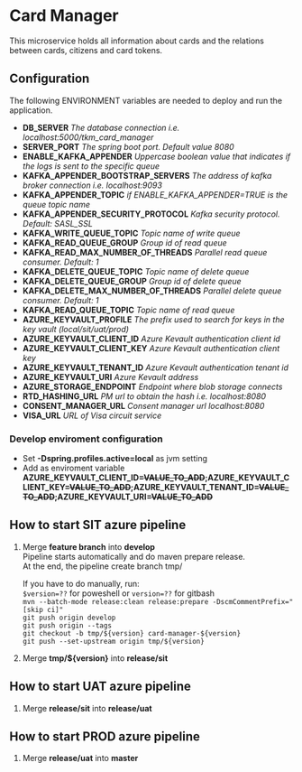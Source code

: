 # Card Manager
This microservice holds all information about cards and the relations between cards, citizens and card tokens.

## Configuration
The following ENVIRONMENT variables are needed to deploy and run the application.

- **DB_SERVER** *The database connection i.e. localhost:5000/tkm_card_manager*
- **SERVER_PORT** *The spring boot port. Default value 8080*
- **ENABLE_KAFKA_APPENDER** *Uppercase boolean value that indicates if the logs is sent to the specific queue*
- **KAFKA_APPENDER_BOOTSTRAP_SERVERS** *The address of kafka broker connection i.e. localhost:9093*
- **KAFKA_APPENDER_TOPIC** *if ENABLE_KAFKA_APPENDER=TRUE is the queue topic name*
- **KAFKA_APPENDER_SECURITY_PROTOCOL** *Kafka security protocol. Default: SASL_SSL*
- **KAFKA_WRITE_QUEUE_TOPIC** *Topic name of write queue*
- **KAFKA_READ_QUEUE_GROUP** *Group id of read queue*
- **KAFKA_READ_MAX_NUMBER_OF_THREADS** *Parallel read queue consumer. Default: 1*
- **KAFKA_DELETE_QUEUE_TOPIC** *Topic name of delete queue*
- **KAFKA_DELETE_QUEUE_GROUP** *Group id of delete queue*
- **KAFKA_DELETE_MAX_NUMBER_OF_THREADS** *Parallel delete queue consumer. Default: 1*
- **KAFKA_READ_QUEUE_TOPIC** *Topic name of read queue*
- **AZURE_KEYVAULT_PROFILE** *The prefix used to search for keys in the key vault (local/sit/uat/prod)*
- **AZURE_KEYVAULT_CLIENT_ID** *Azure Kevault authentication client id*
- **AZURE_KEYVAULT_CLIENT_KEY** *Azure Kevault authentication client key*
- **AZURE_KEYVAULT_TENANT_ID** *Azure Kevault authentication tenant id*
- **AZURE_KEYVAULT_URI** *Azure Kevault address*
- **AZURE_STORAGE_ENDPOINT** *Endpoint where blob storage connects*
- **RTD_HASHING_URL** *PM url to obtain the hash i.e. localhost:8080*
- **CONSENT_MANAGER_URL** *Consent manager url localhost:8080*
- **VISA_URL** *URL of Visa circuit service*

### Develop enviroment configuration
- Set **-Dspring.profiles.active=local** as jvm setting
- Add as enviroment variable **AZURE_KEYVAULT_CLIENT_ID=~~VALUE_TO_ADD~~;AZURE_KEYVAULT_CLIENT_KEY=~~VALUE_TO_ADD~~;AZURE_KEYVAULT_TENANT_ID=~~VALUE_TO_ADD~~;AZURE_KEYVAULT_URI=~~VALUE_TO_ADD~~**

## How to start SIT azure pipeline

1. Merge **feature branch** into **develop**<br>
   Pipeline starts automatically and do maven prepare release.<br>
   At the end, the pipeline create branch tmp/<version><br>

   If you have to do manually, run:<br>
   `$version=??` for poweshell or `version=??` for gitbash<br>
   `mvn --batch-mode release:clean release:prepare -DscmCommentPrefix="[skip ci]"`<br>
   `git push origin develop`<br>
   `git push origin --tags`<br>
   `git checkout -b tmp/${version} card-manager-${version}`<br>
   `git push --set-upstream origin tmp/${version}`<br>

2. Merge **tmp/${version}** into **release/sit**

## How to start UAT azure pipeline

1. Merge **release/sit** into **release/uat**

## How to start PROD azure pipeline

1. Merge **release/uat** into **master**